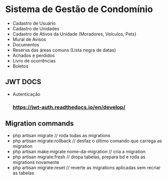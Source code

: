 # Sistema de Gestão de Condomínio

-   Cadastro de Usuário
-   Cadastro de Unidades
-   Cadastro de Ativos da Unidade (Moradores, Veículos, Pets)
-   Mural de Avisos
-   Documentos
-   Reserva das áreas comuns (Lista negra de datas)
-   Achados e perdidos
-   Livro de ocorrências
-   Boletos

## JWT DOCS

-   Autenticação
    ### https://jwt-auth.readthedocs.io/en/develop/

## Migration commands

-   php artisan migrate // roda todas as migrations
-   php artisan migrate:rollback // desfaz o último comando que carrega as migration
-   php artisan make:migrate nome-da-migration // cria a migration
-   php artisan migrate:fresh // dropa tabelas, prepara bd e roda as migrations novamente
-   php artisan migrate:reset // reverte as migrations aplicadas sem recriar as tabelas
